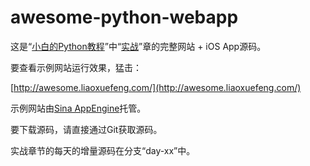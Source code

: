  awesome-python-webapp
=====================

这是“[小白的Python教程](http://www.liaoxuefeng.com/wiki/001374738125095c955c1e6d8bb493182103fac9270762a000)”中“[实战](http://www.liaoxuefeng.com/wiki/001374738125095c955c1e6d8bb493182103fac9270762a000/001397616003925a3d157284cd24bc0952d6c4a7c9d8c55000)”章的完整网站 + iOS App源码。

要查看示例网站运行效果，猛击：

[http://awesome.liaoxuefeng.com/](http://awesome.liaoxuefeng.com/)

示例网站由[Sina AppEngine](http://sae.sina.com.cn/)托管。

要下载源码，请直接通过Git获取源码。

实战章节的每天的增量源码在分支“day-xx”中。
